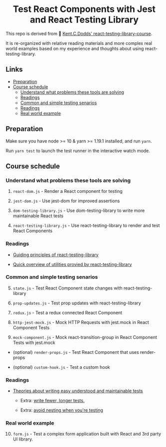 <h1 align="center">
  Test React Components with Jest and React Testing Library
</h1>

This repo is derived from 💯 [Kent.C.Dodds' react-testing-library-course](https://github.com/kentcdodds/react-testing-library-course).

It is re-organized with relative reading materials and more complex real world examples based on my experience and thoughts about using react-testing-library.

## Links

- [Preparation](#preparation)
- [Course schedule](#course-schedule)
  - [Understand what problems these tools are solving](#understand-what-problems-these-tools-are-solving)
  - [Readings](#readings)
  - [Common and simple testing senarios](#common-and-simple-testing-senarios)
  - [Readings](#readings-1)
  - [Real world example](#real-world-example)

## Preparation

Make sure you have node >= 10 & yarn >= 1.19.1 installed, and run `yarn`.

Run `yarn test` to launch the test runner in the interactive watch mode.

## Course schedule

### Understand what problems these tools are solving

1.  `react-dom.js` - Render a React component for testing

2.  `jest-dom.js` - Use jest-dom for improved assertions

3.  `dom-testing-library.js` - Use dom-testing-library to write more
    maintainable React tests

4.  `react-testing-library.js` - Use react-testing-library to render and test
    React Components

### Readings

- [Guiding principles of react-testing-library](https://testing-library.com/docs/guiding-principles)

- [Quick overview of utilities provied by react-testing-library](https://testing-library.com/docs/react-testing-library/cheatsheet)

### Common and simple testing senarios

5.  `state.js` - Test React Component state changes with react-testing-library

6.  `prop-updates.js` - Test prop updates with react-testing-library

7.  `redux.js` - Test a redux connected React Component

8.  `http-jest-mock.js` - Mock HTTP Requests with jest.mock in React Component
    Tests

9.  `mock-component.js` - Mock react-transition-group in React Component Tests
    with jest.mock

- (optional) `render-props.js` - Test React Component that uses render-props

- (optional) `custom-hook.js` - Test a custom hook

### Readings

- [Theories about writing easy understood and maintainable tests](https://kentcdodds.com/testing/)

  - Extra: [write fewer, longer tests.](https://kentcdodds.com/blog/write-fewer-longer-tests/)

  - Extra: [avoid nesting when you're testing](https://kentcdodds.com/blog/avoid-nesting-when-youre-testing/)

### Real world example

10. `form.js` - Test a complex form application built with React and 3rd party UI library.
